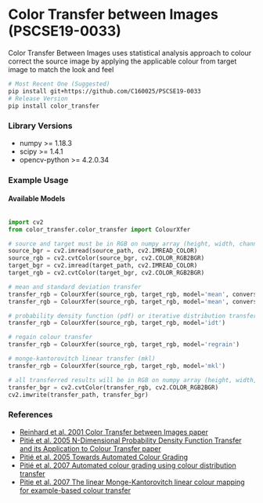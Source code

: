 # Color Transfer between Images (PSCSE19-0033)
Color Transfer Between Images uses statistical analysis approach to colour correct the source image
by applying the applicable colour from target image to match the look and feel   

~~~bash
# Most Recent One (Suggested)
pip install git+https://github.com/C160025/PSCSE19-0033
# Release Version
pip install color_transfer
~~~

### Library Versions
- numpy >= 1.18.3
- scipy >= 1.4.1
- opencv-python >= 4.2.0.34

### Example Usage
#### Available Models
```python

import cv2
from color_transfer.color_transfer import ColourXfer

# source and target must be in RGB on numpy array (height, width, channel)
source_bgr = cv2.imread(source_path, cv2.IMREAD_COLOR)
source_rgb = cv2.cvtColor(source_bgr, cv2.COLOR_RGB2BGR)
target_bgr = cv2.imread(target_path, cv2.IMREAD_COLOR)
target_rgb = cv2.cvtColor(target_bgr, cv2.COLOR_RGB2BGR)

# mean and standard deviation transfer
transfer_rgb = ColourXfer(source_rgb, target_rgb, model='mean', conversion='opencv')
transfer_rgb = ColourXfer(source_rgb, target_rgb, model='mean', conversion='matrix')

# probability density function (pdf) or iterative distribution transfer (idt)
transfer_rgb = ColourXfer(source_rgb, target_rgb, model='idt')

# regain colour transfer
transfer_rgb = ColourXfer(source_rgb, target_rgb, model='regrain')

# monge-kantorovitch linear transfer (mkl)
transfer_rgb = ColourXfer(source_rgb, target_rgb, model='mkl')

# all transferred results will be in RGB on numpy array (height, width, channel)
transfer_bgr = cv2.cvtColor(transfer_rgb, cv2.COLOR_RGB2BGR)
cv2.imwrite(transfer_path, transfer_bgr)

```

### References
- [Reinhard et al. 2001 Color Transfer between Images paper](http://erikreinhard.com/papers/colourtransfer.pdf)
- [Pitié et al. 2005 N-Dimensional Probability Density Function Transfer and its Application to Colour Transfer paper](https://github.com/frcs/colour-transfer/blob/master/publications/pitie05iccv.pdf)
- [Pitié et al. 2005 Towards Automated Colour Grading](https://github.com/frcs/colour-transfer/blob/master/publications/pitie05cvmp.pdf)
- [Pitié et al. 2007 Automated colour grading using colour distribution transfer](https://github.com/frcs/colour-transfer/blob/master/publications/pitie07cviu.pdf)
- [Pitie et al. 2007 The linear Monge-Kantorovitch linear colour mapping for example-based colour transfer](https://github.com/frcs/colour-transfer/blob/master/publications/pitie07cvmp.pdf)